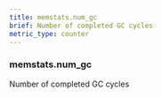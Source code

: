 ```yaml
---
title: memstats.num_gc
brief: Number of completed GC cycles
metric_type: counter
---
```

### memstats.num_gc

Number of completed GC cycles